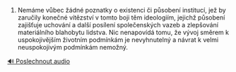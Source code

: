 
1. Nemáme vůbec žádné poznatky o existenci či působení institucí, jež by zaručily konečné vítězství v tomto boji těm ideologiím, jejichž působení zajišťuje uchování a další posílení společenských vazeb a zlepšování materiálního blahobytu lidstva. Nic nenapovídá tomu, že vývoj směrem k uspokojivějším životním podmínkám je nevyhnutelný a návrat k velmi neuspokojivým podmínkám nemožný.

[🔊 Poslechnout audio](/data/7-paragraphs/audio/chapter_168/para_007-1-Nemme-vbec-dn-poznatky-o-existenci-i-pso.mp3)
